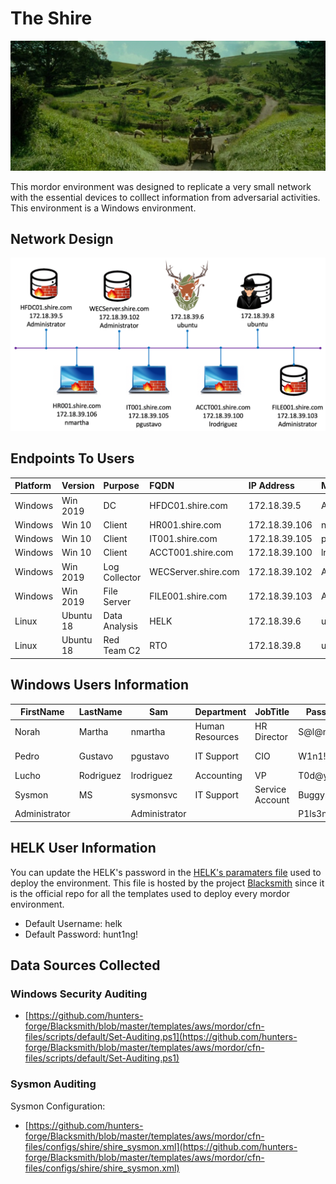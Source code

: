 # The Shire

![](images/network-shire.png)

This mordor environment was designed to replicate a very small network with the essential devices to colllect information from adversarial activities.
This environment is a Windows environment.

## Network Design

![](images/mordor-shire-environment.png)

## Endpoints To Users

| Platform  | Version     | Purpose       | FQDN                | IP Address    | Main User     |
|:---|:---|:---|:---|:---|:---|
| Windows   | Win 2019    | DC            | HFDC01.shire.com    | 172.18.39.5   | Administrator |
| Windows   | Win 10      | Client        | HR001.shire.com     | 172.18.39.106 | nmartha       | 
| Windows   | Win 10      | Client        | IT001.shire.com     | 172.18.39.105 | pgustavo      |
| Windows   | Win 10      | Client        | ACCT001.shire.com   | 172.18.39.100 | lrodriguez    |
| Windows   | Win 2019    | Log Collector | WECServer.shire.com | 172.18.39.102 | Administrator |
| Windows   | Win 2019    | File Server   | FILE001.shire.com   | 172.18.39.103 | Administrator |
| Linux     | Ubuntu 18   | Data Analysis | HELK                | 172.18.39.6   | ubuntu        |
| Linux     | Ubuntu 18   | Red Team C2   | RTO                 | 172.18.39.8   | ubuntu        |
 

## Windows Users Information

|FirstName |LastName |Sam |Department |JobTitle |Password |Identity |
|---|---|---|---|---|---|---|
|Norah |Martha |nmartha |Human Resources |HR Director |S@l@m3!123 |Users |
|Pedro |Gustavo |pgustavo |IT Support |CIO |W1n1!2019 |Domain Admins |
|Lucho |Rodriguez |lrodriguez |Accounting |VP |T0d@y!2019 |Users |
|Sysmon |MS |sysmonsvc |IT Support |Service Account |Buggy!1122 |Users |
|Administrator||Administrator|||P1ls3n!|Users|

## HELK User Information

You can update the HELK's password in the [HELK's paramaters file](https://github.com/hunters-forge/Blacksmith/blob/master/aws/mordor/cfn-parameters/shire/helk-server-parameters.json) used to deploy the environment.
This file is hosted by the project [Blacksmith](https://github.com/hunters-forge/Blacksmith) since it is the official repo for all the templates used to deploy every mordor environment.

* Default Username: helk
* Default Password: hunt1ng!

## Data Sources Collected

### Windows Security Auditing

* [https://github.com/hunters-forge/Blacksmith/blob/master/templates/aws/mordor/cfn-files/scripts/default/Set-Auditing.ps1](https://github.com/hunters-forge/Blacksmith/blob/master/templates/aws/mordor/cfn-files/scripts/default/Set-Auditing.ps1)

### Sysmon Auditing

Sysmon Configuration:

* [https://github.com/hunters-forge/Blacksmith/blob/master/templates/aws/mordor/cfn-files/configs/shire/shire_sysmon.xml](https://github.com/hunters-forge/Blacksmith/blob/master/templates/aws/mordor/cfn-files/configs/shire/shire_sysmon.xml)
